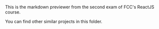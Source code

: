 This is the markdown previewer from the second exam of FCC's ReactJS course.

You can find other similar projects in this folder.